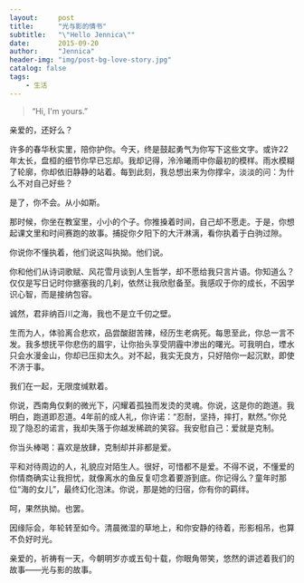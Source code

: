 ```yaml
---
layout:     post
title:      "光与影的情书"
subtitle:   "\"Hello Jennica\""
date:       2015-09-20
author:     "Jennica"
header-img: "img/post-bg-love-story.jpg"
catalog: false
tags:
    - 生活
---
```


> “Hi, I'm yours.”

亲爱的，还好么？

许多的春华秋实里，陪你护你。今天，终是鼓起勇气为你写下这些文字。或许22年太长，盘桓的细节你早已忘却。我却记得，泠泠曦雨中你最初的模样。雨水模糊了轮廓，你却依旧静静的站着。每到此刻，我总想出来为你撑伞，淡淡的问：为什么不对自己好些？

是了，你不会。从小如斯。

那时候，你坐在教室里，小小的个子。你推搡着时间，自己却不愿走。于是，你想起课文里和时间赛跑的故事。捕捉你夕阳下的大汗淋漓，看你执着于白驹过隙。

你说你不懂执着，他们说这叫执拗。他们说。

你和他们从诗词歌赋、风花雪月谈到人生哲学，却不愿给我只言片语。你知道么？仅仅是写日记时你搪塞我的几刹，依然让我欣慰备至。我感叹于你的成长，不因学识心智，而是接纳包容。

诚然，君非纳百川之海，我也不是立千仞之壁。

生而为人，体验离合悲欢，品尝酸甜苦辣，经历生老病死。每思至此，你总一言不发。我多想抚平你悲伤的眉宇，让你抬头享受阴霾中渗出的曙光。可我明白，堙水只会水漫金山，你却已压抑太久。对不起，我实无良方，只好陪你一起沉默，即使不济于事。

我们在一起，无限度缄默着。

你说，西南角仅剩的微光下，闪耀着孤独而发烫的灵魂。你说，这是你的跑道。我明白，跑道即忍道。4年前的成人礼，你许诺：“忍耐，坚持，摔打，默然。”你兑现了隐忍的诺言，我却失落于你越发稀疏的笑容。我安慰自己：爱就是克制。

你当头棒喝：喜欢是放肆，克制却并非都是爱。

平和对待周边的人，礼貌应对陌生人。很好，可惜都不是爱。不得不说，不懂爱的你情商确实让我担忧，就像离水的鱼反复叨念着要游到底。你记得么？童年时那位“海的女儿”，最终幻化泡沫。你说，那是她的归宿，你有你的羁绊。

呵，果然执拗。也罢。

因缘际会，年轮转至如今。清晨微湿的草地上，和你安静的待着，形影相吊，也算不负好时光。

亲爱的，祈祷有一天，今朝明岁亦或五旬十载，你眼角带笑，悠然的讲述着我们的故事——光与影的故事。

